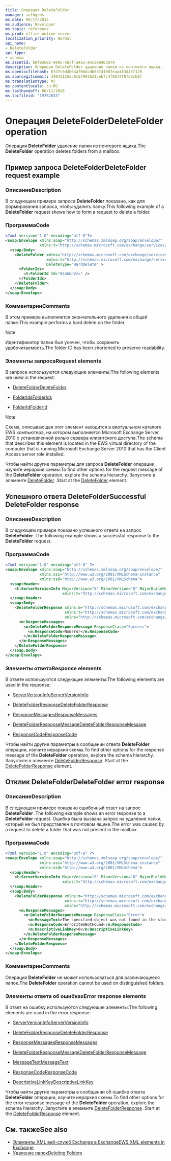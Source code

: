 ```yaml
---
title: Операция DeleteFolder
manager: sethgros
ms.date: 09/17/2015
ms.audience: Developer
ms.topic: reference
ms.prod: office-online-server
localization_priority: Normal
api_name:
- DeleteFolder
api_type:
- schema
ms.assetid: b0f92682-4895-4bcf-a4a1-e4c2e8403979
description: Операция DeleteFolder удаление папки из почтового ящика.
ms.openlocfilehash: 0fd7c9d4b04a706dcdb83f41087eaa4f3d45f129
ms.sourcegitcommit: 34041125dc8c5f993b21cebfc4f8b72f0fd2cb6f
ms.translationtype: MT
ms.contentlocale: ru-RU
ms.lasthandoff: 06/11/2018
ms.locfileid: "19762033"
---
```

# <a name="deletefolder-operation"></a><span data-ttu-id="338df-103">Операция DeleteFolder</span><span class="sxs-lookup"><span data-stu-id="338df-103">DeleteFolder operation</span></span>

<span data-ttu-id="338df-104">Операция **DeleteFolder** удаление папки из почтового ящика.</span><span class="sxs-lookup"><span data-stu-id="338df-104">The **DeleteFolder** operation deletes folders from a mailbox.</span></span> 
  
## <a name="deletefolder-request-example"></a><span data-ttu-id="338df-105">Пример запроса DeleteFolder</span><span class="sxs-lookup"><span data-stu-id="338df-105">DeleteFolder request example</span></span>

### <a name="description"></a><span data-ttu-id="338df-106">Описание</span><span class="sxs-lookup"><span data-stu-id="338df-106">Description</span></span>

<span data-ttu-id="338df-107">В следующем примере запроса **DeleteFolder** показано, как для формирования запроса, чтобы удалить папку.</span><span class="sxs-lookup"><span data-stu-id="338df-107">This following example of a **DeleteFolder** request shows how to form a request to delete a folder.</span></span> 
  
### <a name="code"></a><span data-ttu-id="338df-108">Программа</span><span class="sxs-lookup"><span data-stu-id="338df-108">Code</span></span>

```XML
<?xml version="1.0" encoding="utf-8"?>
<soap:Envelope xmlns:soap="http://schemas.xmlsoap.org/soap/envelope/"
               xmlns:t="http://schemas.microsoft.com/exchange/services/2006/types">
  <soap:Body>
    <DeleteFolder xmlns="http://schemas.microsoft.com/exchange/services/2006/messages"
                  xmlns:t="http://schemas.microsoft.com/exchange/services/2006/types" 
                  DeleteType="HardDelete" >
      <FolderIds>
        <t:FolderId Id="AS4AUnVz=" />
      </FolderIds>
    </DeleteFolder>
  </soap:Body>
</soap:Envelope>
```

### <a name="comments"></a><span data-ttu-id="338df-109">Комментарии</span><span class="sxs-lookup"><span data-stu-id="338df-109">Comments</span></span>

<span data-ttu-id="338df-110">В этом примере выполняется окончательного удаления в общей папке.</span><span class="sxs-lookup"><span data-stu-id="338df-110">This example performs a hard delete on the folder.</span></span>
  
> [!NOTE]
> <span data-ttu-id="338df-111">Идентификатор папки был усечен, чтобы сохранить удобочитаемость.</span><span class="sxs-lookup"><span data-stu-id="338df-111">The folder ID has been shortened to preserve readability.</span></span> 
  
### <a name="request-elements"></a><span data-ttu-id="338df-112">Элементы запроса</span><span class="sxs-lookup"><span data-stu-id="338df-112">Request elements</span></span>

<span data-ttu-id="338df-113">В запросе используются следующие элементы:</span><span class="sxs-lookup"><span data-stu-id="338df-113">The following elements are used in the request:</span></span>
  
- [<span data-ttu-id="338df-114">DeleteFolder</span><span class="sxs-lookup"><span data-stu-id="338df-114">DeleteFolder</span></span>](deletefolder.md)
    
- [<span data-ttu-id="338df-115">FolderIds</span><span class="sxs-lookup"><span data-stu-id="338df-115">FolderIds</span></span>](folderids.md)
    
- [<span data-ttu-id="338df-116">FolderId</span><span class="sxs-lookup"><span data-stu-id="338df-116">FolderId</span></span>](folderid.md)
    
> [!NOTE]
> <span data-ttu-id="338df-117">Схема, описывающая этот элемент находится в виртуальном каталоге EWS компьютера, на котором выполняется Microsoft Exchange Server 2010 с установленной ролью сервера клиентского доступа.</span><span class="sxs-lookup"><span data-stu-id="338df-117">The schema that describes this element is located in the EWS virtual directory of the computer that is running Microsoft Exchange Server 2010 that has the Client Access server role installed.</span></span> 
  
<span data-ttu-id="338df-118">Чтобы найти другие параметры для запроса **DeleteFolder** операции, изучите иерархия схемы.</span><span class="sxs-lookup"><span data-stu-id="338df-118">To find other options for the request message of the **DeleteFolder** operation, explore the schema hierarchy.</span></span> <span data-ttu-id="338df-119">Запустите в элементе [DeleteFolder](deletefolder.md) .</span><span class="sxs-lookup"><span data-stu-id="338df-119">Start at the [DeleteFolder](deletefolder.md) element.</span></span> 
  
## <a name="successful-deletefolder-response"></a><span data-ttu-id="338df-120">Успешного ответа DeleteFolder</span><span class="sxs-lookup"><span data-stu-id="338df-120">Successful DeleteFolder response</span></span>

### <a name="description"></a><span data-ttu-id="338df-121">Описание</span><span class="sxs-lookup"><span data-stu-id="338df-121">Description</span></span>

<span data-ttu-id="338df-122">В следующем примере показано успешного ответа на запрос **DeleteFolder** .</span><span class="sxs-lookup"><span data-stu-id="338df-122">The following example shows a successful response to the **DeleteFolder** request.</span></span> 
  
### <a name="code"></a><span data-ttu-id="338df-123">Программа</span><span class="sxs-lookup"><span data-stu-id="338df-123">Code</span></span>

```XML
<?xml version="1.0" encoding="utf-8" ?>
<soap:Envelope xmlns:soap="http://schemas.xmlsoap.org/soap/envelope/" 
               xmlns:xsi="http://www.w3.org/2001/XMLSchema-instance" 
               xmlns:xsd="http://www.w3.org/2001/XMLSchema">
  <soap:Header>
    <t:ServerVersionInfo MajorVersion="8" MinorVersion="0" MajorBuildNumber="595" MinorBuildNumber="0" 
                         xmlns:t="http://schemas.microsoft.com/exchange/services/2006/types" />
  </soap:Header>
  <soap:Body>
    <DeleteFolderResponse xmlns:m="http://schemas.microsoft.com/exchange/services/2006/messages" 
                          xmlns:t="http://schemas.microsoft.com/exchange/services/2006/types" 
                          xmlns="http://schemas.microsoft.com/exchange/services/2006/messages">
      <m:ResponseMessages>
        <m:DeleteFolderResponseMessage ResponseClass="Success">
          <m:ResponseCode>NoError</m:ResponseCode>
        </m:DeleteFolderResponseMessage>
      </m:ResponseMessages>
    </DeleteFolderResponse>
  </soap:Body>
</soap:Envelope>
```

### <a name="response-elements"></a><span data-ttu-id="338df-124">Элементы ответа</span><span class="sxs-lookup"><span data-stu-id="338df-124">Response elements</span></span>

<span data-ttu-id="338df-125">В ответе используются следующие элементы:</span><span class="sxs-lookup"><span data-stu-id="338df-125">The following elements are used in the response:</span></span>
  
- [<span data-ttu-id="338df-126">ServerVersionInfo</span><span class="sxs-lookup"><span data-stu-id="338df-126">ServerVersionInfo</span></span>](serverversioninfo.md)
    
- [<span data-ttu-id="338df-127">DeleteFolderResponse</span><span class="sxs-lookup"><span data-stu-id="338df-127">DeleteFolderResponse</span></span>](deletefolderresponse.md)
    
- [<span data-ttu-id="338df-128">ResponseMessages</span><span class="sxs-lookup"><span data-stu-id="338df-128">ResponseMessages</span></span>](responsemessages.md)
    
- [<span data-ttu-id="338df-129">DeleteFolderResponseMessage</span><span class="sxs-lookup"><span data-stu-id="338df-129">DeleteFolderResponseMessage</span></span>](deletefolderresponsemessage.md)
    
- [<span data-ttu-id="338df-130">ResponseCode</span><span class="sxs-lookup"><span data-stu-id="338df-130">ResponseCode</span></span>](responsecode.md)
    
<span data-ttu-id="338df-131">Чтобы найти другие параметры в сообщении ответа **DeleteFolder** операции, изучите иерархия схемы.</span><span class="sxs-lookup"><span data-stu-id="338df-131">To find other options for the response message of the **DeleteFolder** operation, explore the schema hierarchy.</span></span> <span data-ttu-id="338df-132">Запустите в элементе [DeleteFolderResponse](deletefolderresponse.md) .</span><span class="sxs-lookup"><span data-stu-id="338df-132">Start at the [DeleteFolderResponse](deletefolderresponse.md) element.</span></span> 
  
## <a name="deletefolder-error-response"></a><span data-ttu-id="338df-133">Отклик DeleteFolder</span><span class="sxs-lookup"><span data-stu-id="338df-133">DeleteFolder error response</span></span>

### <a name="description"></a><span data-ttu-id="338df-134">Описание</span><span class="sxs-lookup"><span data-stu-id="338df-134">Description</span></span>

<span data-ttu-id="338df-135">В следующем примере показано ошибочный ответ на запрос **DeleteFolder** .</span><span class="sxs-lookup"><span data-stu-id="338df-135">The following example shows an error response to a **DeleteFolder** request.</span></span> <span data-ttu-id="338df-136">Ошибка была вызвана запрос на удаление папки, который не был представлен в почтовом ящике.</span><span class="sxs-lookup"><span data-stu-id="338df-136">The error was caused by a request to delete a folder that was not present in the mailbox.</span></span> 
  
### <a name="code"></a><span data-ttu-id="338df-137">Программа</span><span class="sxs-lookup"><span data-stu-id="338df-137">Code</span></span>

```XML
<?xml version="1.0" encoding="utf-8" ?>
<soap:Envelope xmlns:soap="http://schemas.xmlsoap.org/soap/envelope/" 
               xmlns:xsi="http://www.w3.org/2001/XMLSchema-instance" 
               xmlns:xsd="http://www.w3.org/2001/XMLSchema">
  <soap:Header>
    <t:ServerVersionInfo MajorVersion="8" MinorVersion="0" MajorBuildNumber="595" MinorBuildNumber="0" 
                         xmlns:t="http://schemas.microsoft.com/exchange/services/2006/types" />
  </soap:Header>
  <soap:Body>
    <DeleteFolderResponse xmlns:m="http://schemas.microsoft.com/exchange/services/2006/messages" 
                          xmlns:t="http://schemas.microsoft.com/exchange/services/2006/types" 
                          xmlns="http://schemas.microsoft.com/exchange/services/2006/messages">
      <m:ResponseMessages>
        <m:DeleteFolderResponseMessage ResponseClass="Error">
          <m:MessageText>The specified object was not found in the store.</m:MessageText>
          <m:ResponseCode>ErrorItemNotFound</m:ResponseCode>
          <m:DescriptiveLinkKey>0</m:DescriptiveLinkKey>
        </m:DeleteFolderResponseMessage>
      </m:ResponseMessages>
    </DeleteFolderResponse>
  </soap:Body>
</soap:Envelope>
```

### <a name="comments"></a><span data-ttu-id="338df-138">Комментарии</span><span class="sxs-lookup"><span data-stu-id="338df-138">Comments</span></span>

<span data-ttu-id="338df-139">Операция **DeleteFolder** не может использоваться для различающееся папок.</span><span class="sxs-lookup"><span data-stu-id="338df-139">The **DeleteFolder** operation cannot be used on distinguished folders.</span></span> 
  
### <a name="error-response-elements"></a><span data-ttu-id="338df-140">Элементы ответа об ошибках</span><span class="sxs-lookup"><span data-stu-id="338df-140">Error response elements</span></span>

<span data-ttu-id="338df-141">В ответ на ошибку используются следующие элементы:</span><span class="sxs-lookup"><span data-stu-id="338df-141">The following elements are used in the error response:</span></span>
  
- [<span data-ttu-id="338df-142">ServerVersionInfo</span><span class="sxs-lookup"><span data-stu-id="338df-142">ServerVersionInfo</span></span>](serverversioninfo.md)
    
- [<span data-ttu-id="338df-143">DeleteFolderResponse</span><span class="sxs-lookup"><span data-stu-id="338df-143">DeleteFolderResponse</span></span>](deletefolderresponse.md)
    
- [<span data-ttu-id="338df-144">ResponseMessages</span><span class="sxs-lookup"><span data-stu-id="338df-144">ResponseMessages</span></span>](responsemessages.md)
    
- [<span data-ttu-id="338df-145">DeleteFolderResponseMessage</span><span class="sxs-lookup"><span data-stu-id="338df-145">DeleteFolderResponseMessage</span></span>](deletefolderresponsemessage.md)
    
- [<span data-ttu-id="338df-146">MessageText</span><span class="sxs-lookup"><span data-stu-id="338df-146">MessageText</span></span>](messagetext.md)
    
- [<span data-ttu-id="338df-147">ResponseCode</span><span class="sxs-lookup"><span data-stu-id="338df-147">ResponseCode</span></span>](responsecode.md)
    
- [<span data-ttu-id="338df-148">DescriptiveLinkKey</span><span class="sxs-lookup"><span data-stu-id="338df-148">DescriptiveLinkKey</span></span>](descriptivelinkkey.md)
    
<span data-ttu-id="338df-149">Чтобы найти другие параметры в сообщении об ошибке ответа **DeleteFolder** операции, изучите иерархия схемы.</span><span class="sxs-lookup"><span data-stu-id="338df-149">To find other options for the error response message of the **DeleteFolder** operation, explore the schema hierarchy.</span></span> <span data-ttu-id="338df-150">Запустите в элементе [DeleteFolderResponse](deletefolderresponse.md) .</span><span class="sxs-lookup"><span data-stu-id="338df-150">Start at the [DeleteFolderResponse](deletefolderresponse.md) element.</span></span> 
  
## <a name="see-also"></a><span data-ttu-id="338df-151">См. также</span><span class="sxs-lookup"><span data-stu-id="338df-151">See also</span></span>

- [<span data-ttu-id="338df-152">Элементы XML веб-служб Exchange в Exchange</span><span class="sxs-lookup"><span data-stu-id="338df-152">EWS XML elements in Exchange</span></span>](ews-xml-elements-in-exchange.md)
- [<span data-ttu-id="338df-153">Удаление папок</span><span class="sxs-lookup"><span data-stu-id="338df-153">Deleting Folders</span></span>](http://msdn.microsoft.com/library/1958add5-5071-4239-adb2-40f7a7d74aee%28Office.15%29.aspx)

